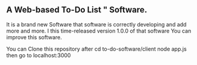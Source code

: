 A Web-based To-Do List " Software.
---------------------------------------
It is a brand new Software that software is correctly developing and add more and more.
I this time-released version 1.0.0 of that software
You can improve this software.

You can Clone this repository 
after
cd to-do-software/client
node app.js
then go to localhost:3000
